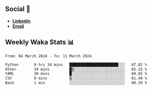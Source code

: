 ## Social 🔗

- [**Linkedin**](https://www.linkedin.com/in/trevorward001/)
- **<a href="mailto:trevorward001@gmail.com">Email<a>**

## Weekly Waka Stats 📊
<!--START_SECTION:waka-->

```txt
From: 04 March 2024 - To: 11 March 2024

Python       9 hrs 34 mins   ██████████████████████░░░   87.82 %
Other        34 mins         █▒░░░░░░░░░░░░░░░░░░░░░░░   05.25 %
YAML         30 mins         █░░░░░░░░░░░░░░░░░░░░░░░░   04.65 %
CSV          9 mins          ▒░░░░░░░░░░░░░░░░░░░░░░░░   01.49 %
Bash         1 min           ░░░░░░░░░░░░░░░░░░░░░░░░░   00.29 %
```

<!--END_SECTION:waka-->

<!--

Here are some ideas to get you started:

- 🔭 I’m currently working on (way to add branches committed on)
- 🌱 I’m currently learning Web Frameworks and Machine Learning! (Lisp, JS (react & angular), Python, and __)
- 💬 Ask me about ...
- 📫 How to reach me: 
- 😄 Pronouns: He/Him/His
- ⚡ Fun fact: ...

that-recsys-lab
-->
